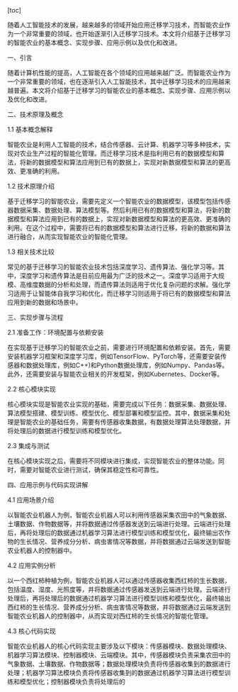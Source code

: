 
[toc]                    
                
                
随着人工智能技术的发展，越来越多的领域开始应用迁移学习技术，而智能农业作为一个非常重要的领域，也开始逐渐引入迁移学习技术。本文将介绍基于迁移学习的智能农业的基本概念、实现步骤、应用示例以及优化和改进。

一、引言

随着计算机性能的提高，人工智能在各个领域的应用越来越广泛。而智能农业作为一个非常重要的领域，也在逐渐引入人工智能技术，其中迁移学习技术的应用越来越普遍。本文将介绍基于迁移学习的智能农业的基本概念、实现步骤、应用示例以及优化和改进。

二、技术原理及概念

1.1 基本概念解释

智能农业是利用人工智能的技术，结合传感器、云计算、机器学习等多种技术，实现对农业生产过程的智能化管理。而迁移学习技术是指利用已有的数据模型和算法，将新的数据模型和算法应用到已有的数据上，实现对新数据模型和算法的更高效、更准确的利用。

1.2 技术原理介绍

基于迁移学习的智能农业，需要先定义一个智能农业的数据模型，该模型包括传感器数据采集、数据处理、算法模型等。然后利用已有的数据模型和算法，将新的数据模型和算法应用到已有的数据上，实现对新数据模型和算法的更高效、更准确的利用。在这个过程中，需要将已有的数据模型和算法进行迁移，将新的数据和算法进行融合，从而实现智能农业的智能化管理。

1.3 相关技术比较

常见的基于迁移学习的智能农业技术包括深度学习、遗传算法、强化学习等。其中，深度学习和遗传算法是目前应用最为广泛的技术之一。深度学习适用于大规模、高维度数据的分析和处理，而遗传算法则适用于优化复杂问题的求解。强化学习适用于让智能体自我学习和优化，而迁移学习则适用于将已有的数据模型和算法应用到新的数据和场景中。

三、实现步骤与流程

2.1 准备工作：环境配置与依赖安装

在实现基于迁移学习的智能农业之前，需要进行环境配置和依赖安装。首先，需要安装机器学习框架和深度学习库，例如TensorFlow、PyTorch等，还需要安装传感器和数据处理库，例如C++)和Python数据处理库，例如Numpy、Pandas等。此外，还需要安装与智能农业相关的开发框架，例如Kubernetes、Docker等。

2.2 核心模块实现

核心模块实现是智能农业实现的基础，需要完成以下任务：数据采集、数据处理、算法模型搭建、模型训练、模型优化、模型部署和模型监控。其中，数据采集和处理是智能农业的基础任务，需要有传感器收集数据，有数据处理算法处理数据，并将处理后的数据进行模型训练和模型优化。

2.3 集成与测试

在核心模块实现之后，需要将不同模块进行集成，实现智能农业的整体功能。同时，需要对智能农业进行测试，确保其稳定性和可靠性。

四、应用示例与代码实现讲解

4.1 应用场景介绍

以智能农业机器人为例，智能农业机器人可以利用传感器采集农田中的气象数据、土壤数据、作物数据等，并将数据通过传感器发送到云端进行处理。云端进行处理后，再将处理后的数据通过机器学习算法进行模型训练和模型优化，最终输出农作物的生长情况、营养成分分析、病虫害情况等数据，并将数据通过云端发送到智能农业机器人的控制器中。

4.2 应用实例分析

以一个西红柿种植为例，智能农业机器人可以通过传感器收集西红柿的生长数据，包括温度、湿度、光照度等，并将数据通过传感器发送到云端进行处理。云端进行处理后，再将处理后的数据通过机器学习算法进行模型训练和模型优化，最终输出西红柿的生长情况、营养成分分析、病虫害情况等数据，并将数据通过云端发送到智能农业机器人的控制器中，从而实现对西红柿的生长情况的智能化管理。

4.3 核心代码实现

智能农业机器人的核心代码实现主要涉及以下模块：传感器模块、数据处理模块、机器学习算法模块、控制器模块、云端模块。其中，传感器模块负责采集农田中的气象数据、土壤数据、作物数据等；数据处理模块负责将传感器收集到的数据进行处理；机器学习算法模块负责将传感器收集到的数据通过机器学习算法进行模型训练和模型优化；控制器模块负责将处理后的

